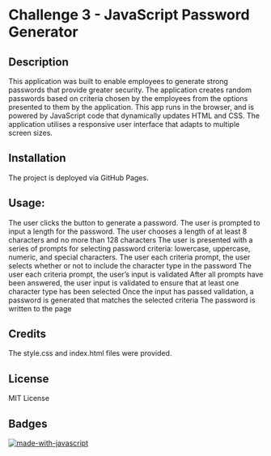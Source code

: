 # Challenge 3 - JavaScript Password Generator

## Description
This application was built to enable employees to generate strong passwords that provide greater security. The application creates random passwords based on criteria chosen by the employees from the options presented to them by the application. This app runs in the browser, and is powered by JavaScript code that dynamically updates HTML and CSS. The application utilises a responsive user interface that adapts to multiple screen sizes.

## Installation
The project is deployed via GitHub Pages.

## Usage:
The user clicks the button to generate a password.
The user is prompted to input a length for the password.
The user chooses a length of at least 8 characters and no more than 128 characters
The user is presented with a series of prompts for selecting password criteria: lowercase, uppercase, numeric, and special characters. 
The user each criteria prompt, the user selects whether or not to include the character type in the password
The user each criteria prompt, the user’s input is validated
After all prompts have been answered, the user input is validated to ensure that at least one character type has been selected
Once the input has passed validation, a password is generated that matches the selected criteria
The password is written to the page

## Credits

The style.css and index.html files were provided.

## License

MIT License

## Badges

[![made-with-javascript](https://img.shields.io/badge/Made%20with-JavaScript-1f425f.svg)](https://www.javascript.com)

